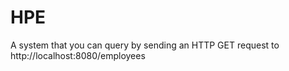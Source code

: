 # HPE
 A system that you can query by sending an HTTP GET request to http://localhost:8080/employees
